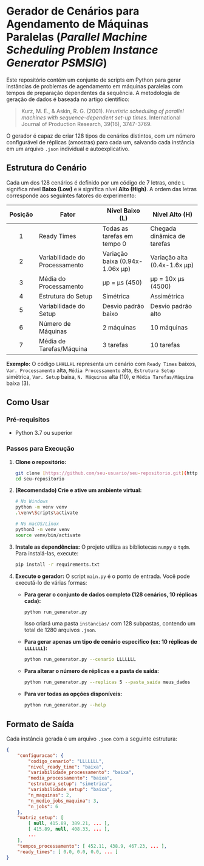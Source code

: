 # Gerador de Cenários para Agendamento de Máquinas Paralelas (_Parallel Machine Scheduling Problem Instance Generator PSMSIG_)

Este repositório contém um conjunto de scripts em Python para gerar instâncias de problemas de agendamento em máquinas paralelas com tempos de preparação dependentes da sequência. A metodologia de geração de dados é baseada no artigo científico:

> Kurz, M. E., & Askin, R. G. (2001). *Heuristic scheduling of parallel machines with sequence-dependent set-up times*. International Journal of Production Research, 39(16), 3747-3769.

O gerador é capaz de criar 128 tipos de cenários distintos, com um número configurável de réplicas (amostras) para cada um, salvando cada instância em um arquivo `.json` individual e autoexplicativo.

## Estrutura do Cenário

Cada um dos 128 cenários é definido por um código de 7 letras, onde `L` significa nível **Baixo (Low)** e `H` significa nível **Alto (High)**. A ordem das letras corresponde aos seguintes fatores do experimento:

| Posição | Fator                          | Nível Baixo (L)                 | Nível Alto (H)                  |
|:-------:|--------------------------------|---------------------------------|---------------------------------|
|    1    | Ready Times                    | Todas as tarefas em tempo 0     | Chegada dinâmica de tarefas     |
|    2    | Variabilidade do Processamento | Variação baixa (0.94x-1.06x µp) | Variação alta (0.4x-1.6x µp)    |
|    3    | Média do Processamento         | µp = µs (450)                   | µp = 10x µs (4500)              |
|    4    | Estrutura do Setup             | Simétrica                       | Assimétrica                     |
|    5    | Variabilidade do Setup         | Desvio padrão baixo             | Desvio padrão alto              |
|    6    | Número de Máquinas             | 2 máquinas                      | 10 máquinas                     |
|    7    | Média de Tarefas/Máquina       | 3 tarefas                       | 10 tarefas                      |

**Exemplo:** O código `LHHLLHL` representa um cenário com `Ready Times` baixos, `Var. Processamento` alta, `Média Processamento` alta, `Estrutura Setup` simétrica, `Var. Setup` baixa, `N. Máquinas` alta (10), e `Média Tarefas/Máquina` baixa (3).

## Como Usar

### Pré-requisitos
- Python 3.7 ou superior

### Passos para Execução

1.  **Clone o repositório:**
    ```bash
    git clone [https://github.com/seu-usuario/seu-repositorio.git](https://github.com/seu-usuario/seu-repositorio.git)
    cd seu-repositorio
    ```

2.  **(Recomendado) Crie e ative um ambiente virtual:**
    ```bash
    # No Windows
    python -m venv venv
    .\venv\Scripts\activate

    # No macOS/Linux
    python3 -m venv venv
    source venv/bin/activate
    ```

3.  **Instale as dependências:**
    O projeto utiliza as bibliotecas `numpy` e `tqdm`. Para instalá-las, execute:
    ```bash
    pip install -r requirements.txt
    ```

4.  **Execute o gerador:**
    O script `main.py` é o ponto de entrada. Você pode executá-lo de várias formas:

    * **Para gerar o conjunto de dados completo (128 cenários, 10 réplicas cada):**
        ```bash
        python run_generator.py
        ```
        Isso criará uma pasta `instancias/` com 128 subpastas, contendo um total de 1280 arquivos `.json`.

    * **Para gerar apenas um tipo de cenário específico (ex: 10 réplicas de `LLLLLLL`):**
        ```bash
        python run_generator.py --cenario LLLLLLL
        ```

    * **Para alterar o número de réplicas e a pasta de saída:**
        ```bash
        python run_generator.py --replicas 5 --pasta_saida meus_dados
        ```

    * **Para ver todas as opções disponíveis:**
        ```bash
        python run_generator.py --help
        ```

## Formato de Saída

Cada instância gerada é um arquivo `.json` com a seguinte estrutura:
```json
{
    "configuracao": {
        "codigo_cenario": "LLLLLLL",
        "nivel_ready_time": "baixa",
        "variabilidade_processamento": "baixa",
        "media_processamento": "baixa",
        "estrutura_setup": "simetrica",
        "variabilidade_setup": "baixa",
        "n_maquinas": 2,
        "n_medio_jobs_maquina": 3,
        "n_jobs": 6
    },
    "matriz_setup": [
        [ null, 415.89, 389.21, ... ],
        [ 415.89, null, 408.33, ... ],
        ...
    ],
    "tempos_processamento": [ 452.11, 438.9, 467.23, ... ],
    "ready_times": [ 0.0, 0.0, 0.0, ... ]
}
```
